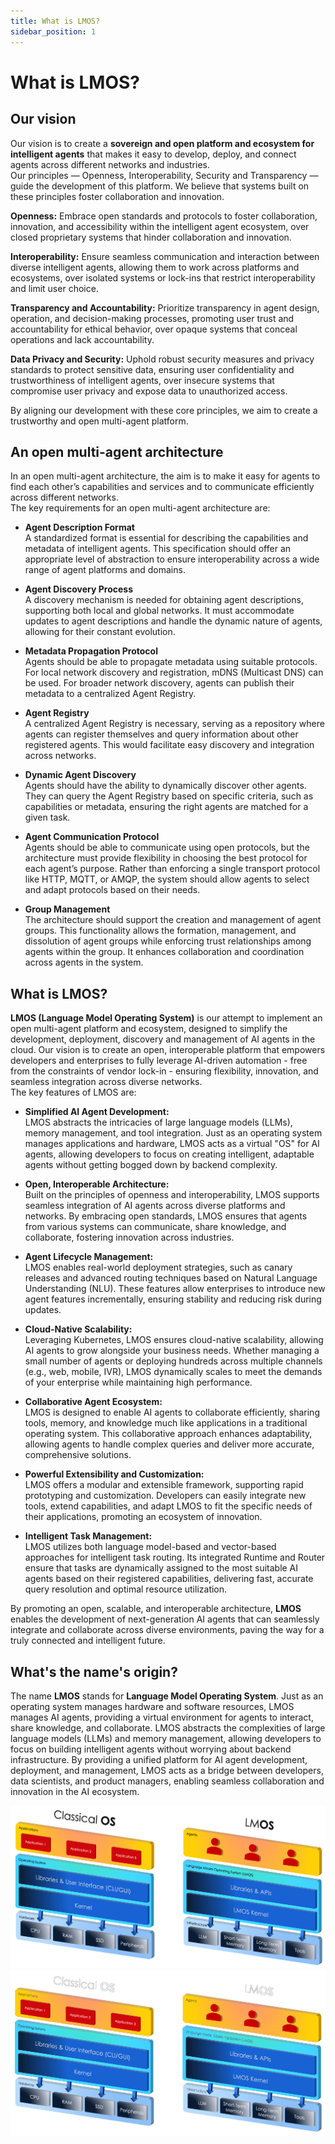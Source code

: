 ```yaml
---
title: What is LMOS?
sidebar_position: 1
---
```


# What is LMOS?

## Our vision
Our vision is to create a **sovereign and open platform and ecosystem for intelligent agents** that makes it easy to develop, deploy, and connect agents across different networks and industries. <br />
Our principles — Openness, Interoperability, Security and Transparency — guide the development of this platform. We believe that systems built on these principles foster collaboration and innovation.

**Openness:** Embrace open standards and protocols to foster collaboration, innovation, and accessibility within the intelligent agent ecosystem, over closed proprietary systems that hinder collaboration and innovation.

**Interoperability:** Ensure seamless communication and interaction between diverse intelligent agents, allowing them to work across platforms and ecosystems, over isolated systems or lock-ins that restrict interoperability and limit user choice.

**Transparency and Accountability:** Prioritize transparency in agent design, operation, and decision-making processes, promoting user trust and accountability for ethical behavior, over opaque systems that conceal operations and lack accountability.

**Data Privacy and Security:** Uphold robust security measures and privacy standards to protect sensitive data, ensuring user confidentiality and trustworthiness of intelligent agents, over insecure systems that compromise user privacy and expose data to unauthorized access.

By aligning our development with these core principles, we aim to create a trustworthy and open multi-agent platform.

## An open multi-agent architecture

In an open multi-agent architecture, the aim is to make it easy for agents to find each other’s capabilities and services and to communicate efficiently across different networks. <br/>
The key requirements for an open multi-agent architecture are:

- **Agent Description Format**  
   A standardized format is essential for describing the capabilities and metadata of intelligent agents. This specification should offer an appropriate level of abstraction to ensure interoperability across a wide range of agent platforms and domains.

- **Agent Discovery Process**  
   A discovery mechanism is needed for obtaining agent descriptions, supporting both local and global networks. It must accommodate updates to agent descriptions and handle the dynamic nature of agents, allowing for their constant evolution.

- **Metadata Propagation Protocol**  
   Agents should be able to propagate metadata using suitable protocols. For local network discovery and registration, mDNS (Multicast DNS) can be used. For broader network discovery, agents can publish their metadata to a centralized Agent Registry.

- **Agent Registry**  
   A centralized Agent Registry is necessary, serving as a repository where agents can register themselves and query information about other registered agents. This would facilitate easy discovery and integration across networks.

- **Dynamic Agent Discovery**  
   Agents should have the ability to dynamically discover other agents. They can query the Agent Registry based on specific criteria, such as capabilities or metadata, ensuring the right agents are matched for a given task.

- **Agent Communication Protocol**  
   Agents should be able to communicate using open protocols, but the architecture must provide flexibility in choosing the best protocol for each agent’s purpose. Rather than enforcing a single transport protocol like HTTP, MQTT, or AMQP, the system should allow agents to select and adapt protocols based on their needs.

- **Group Management**  
   The architecture should support the creation and management of agent groups. This functionality allows the formation, management, and dissolution of agent groups while enforcing trust relationships among agents within the group. It enhances collaboration and coordination across agents in the system.


## What is LMOS?

**LMOS (Language Model Operating System)** is our attempt to implement an open multi-agent platform and ecosystem, designed to simplify the development, deployment, discovery and management of AI agents in the cloud. Our vision is to create an open, interoperable platform that empowers developers and enterprises to fully leverage AI-driven automation - free from the constraints of vendor lock-in - ensuring flexibility, innovation, and seamless integration across diverse networks. <br/>
The key features of LMOS are:

- **Simplified AI Agent Development:**  
   LMOS abstracts the intricacies of large language models (LLMs), memory management, and tool integration. Just as an operating system manages applications and hardware, LMOS acts as a virtual "OS" for AI agents, allowing developers to focus on creating intelligent, adaptable agents without getting bogged down by backend complexity.

- **Open, Interoperable Architecture:**  
   Built on the principles of openness and interoperability, LMOS supports seamless integration of AI agents across diverse platforms and networks. By embracing open standards, LMOS ensures that agents from various systems can communicate, share knowledge, and collaborate, fostering innovation across industries.

- **Agent Lifecycle Management:**  
   LMOS enables real-world deployment strategies, such as canary releases and advanced routing techniques based on Natural Language Understanding (NLU). These features allow enterprises to introduce new agent features incrementally, ensuring stability and reducing risk during updates.

- **Cloud-Native Scalability:**  
   Leveraging Kubernetes, LMOS ensures cloud-native scalability, allowing AI agents to grow alongside your business needs. Whether managing a small number of agents or deploying hundreds across multiple channels (e.g., web, mobile, IVR), LMOS dynamically scales to meet the demands of your enterprise while maintaining high performance.

- **Collaborative Agent Ecosystem:**  
   LMOS is designed to enable AI agents to collaborate efficiently, sharing tools, memory, and knowledge much like applications in a traditional operating system. This collaborative approach enhances adaptability, allowing agents to handle complex queries and deliver more accurate, comprehensive solutions.

- **Powerful Extensibility and Customization:**  
   LMOS offers a modular and extensible framework, supporting rapid prototyping and customization. Developers can easily integrate new tools, extend capabilities, and adapt LMOS to fit the specific needs of their applications, promoting an ecosystem of innovation.

- **Intelligent Task Management:**  
   LMOS utilizes both language model-based and vector-based approaches for intelligent task routing. Its integrated Runtime and Router ensure that tasks are dynamically assigned to the most suitable AI agents based on their registered capabilities, delivering fast, accurate query resolution and optimal resource utilization.

By promoting an open, scalable, and interoperable architecture, **LMOS** enables the development of next-generation AI agents that can seamlessly integrate and collaborate across diverse environments, paving the way for a truly connected and intelligent future.

## What's the name's origin?

The name **LMOS** stands for **Language Model Operating System**. Just as an operating system manages hardware and software resources, LMOS manages AI agents, providing a virtual environment for agents to interact, share knowledge, and collaborate. LMOS abstracts the complexities of large language models (LLMs) and memory management, allowing developers to focus on building intelligent agents without worrying about backend infrastructure. By providing a unified platform for AI agent development, deployment, and management, LMOS acts as a bridge between developers, data scientists, and product managers, enabling seamless collaboration and innovation in the AI ecosystem.

![Operating System Analogy](./assets/os-analogy-light.png#light-mode-only)
![Operating System Analogy](./assets/os-analogy-dark.png#dark-mode-only)